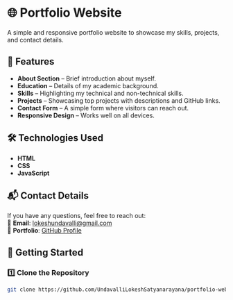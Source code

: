 # 🌐 Portfolio Website

A simple and responsive portfolio website to showcase my skills, projects, and contact details.

## 📌 Features
- **About Section** – Brief introduction about myself.
- **Education** – Details of my academic background.
- **Skills** – Highlighting my technical and non-technical skills.
- **Projects** – Showcasing top projects with descriptions and GitHub links.
- **Contact Form** – A simple form where visitors can reach out.
- **Responsive Design** – Works well on all devices.

## 🛠️ Technologies Used
- **HTML**
- **CSS**
- **JavaScript**

## 📬 Contact Details
If you have any questions, feel free to reach out:  
📧 **Email**: lokeshundavalli@gmail.com  
🔗 **Portfolio**: [GitHub Profile](https://github.com/UndavalliLokeshSatyanarayana)

## 🚀 Getting Started
### 1️⃣ Clone the Repository
```sh
git clone https://github.com/UndavalliLokeshSatyanarayana/portfolio-website.git
